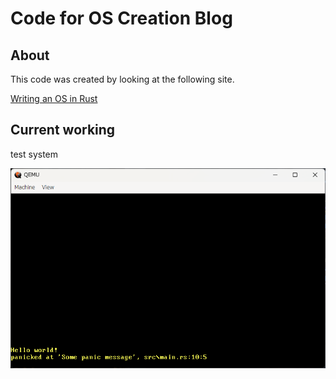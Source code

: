 # Code for OS Creation Blog

## About

This code was created by looking at the following site.

[Writing an OS in Rust](https://os.phil-opp.com)

## Current working

test system

![panic test](./image/step2/panic_msg_test.png)
